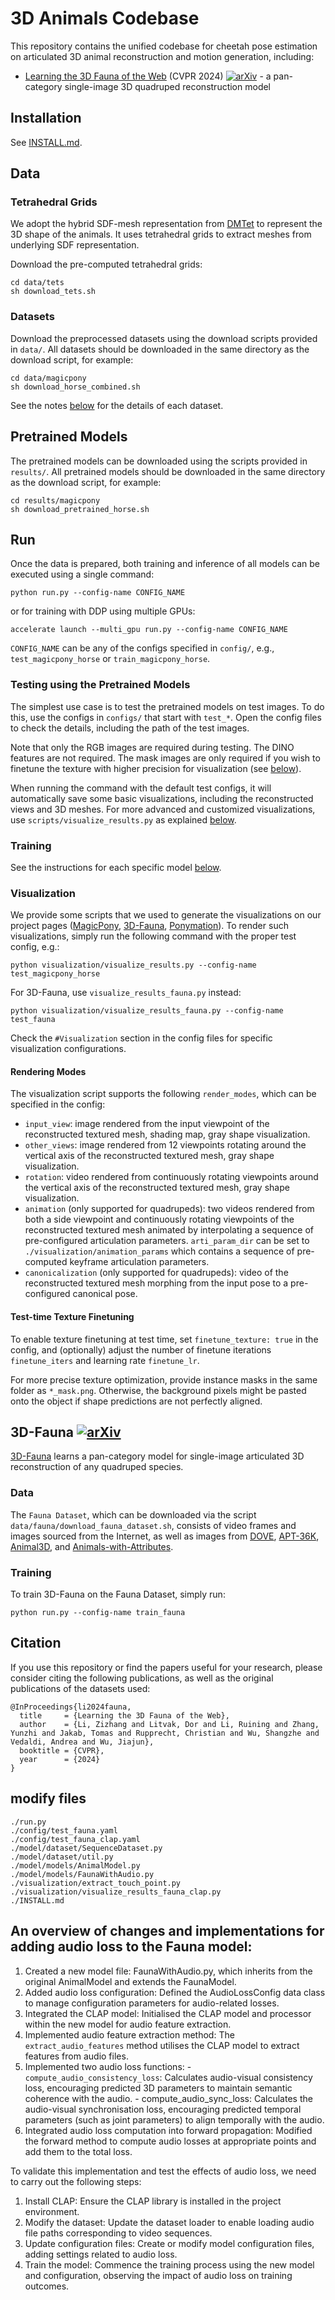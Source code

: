 # 3D Animals Codebase

This repository contains the unified codebase for cheetah pose estimation on articulated 3D animal reconstruction and motion generation, including:

- [Learning the 3D Fauna of the Web](https://kyleleey.github.io/3DFauna/) (CVPR 2024) [![arXiv](https://img.shields.io/badge/arXiv-2401.02400-b31b1b.svg?style=flat-square)](https://arxiv.org/abs/2401.02400) - a pan-category single-image 3D quadruped reconstruction model


## Installation
See [INSTALL.md](./INSTALL.md).

## Data
### Tetrahedral Grids
We adopt the hybrid SDF-mesh representation from [DMTet](https://research.nvidia.com/labs/toronto-ai/DMTet/) to represent the 3D shape of the animals. It uses tetrahedral grids to extract meshes from underlying SDF representation.

Download the pre-computed tetrahedral grids:
```shell
cd data/tets
sh download_tets.sh
```

### Datasets
Download the preprocessed datasets using the download scripts provided in `data/`. All datasets should be downloaded in the same directory as the download script, for example:
```shell
cd data/magicpony
sh download_horse_combined.sh
```
See the notes [below](#data-1) for the details of each dataset.


## Pretrained Models
The pretrained models can be downloaded using the scripts provided in `results/`. All pretrained models should be downloaded in the same directory as the download script, for example:
```shell
cd results/magicpony
sh download_pretrained_horse.sh
```


## Run
Once the data is prepared, both training and inference of all models can be executed using a single command:
```shell
python run.py --config-name CONFIG_NAME
```
or for training with DDP using multiple GPUs:
```shell
accelerate launch --multi_gpu run.py --config-name CONFIG_NAME
```
`CONFIG_NAME` can be any of the configs specified in `config/`, e.g., `test_magicpony_horse` or `train_magicpony_horse`.

### Testing using the Pretrained Models
The simplest use case is to test the pretrained models on test images. To do this, use the configs in `configs/` that start with `test_*`. Open the config files to check the details, including the path of the test images.

Note that only the RGB images are required during testing. The DINO features are not required. The mask images are only required if you wish to finetune the texture with higher precision for visualization (see [below](#test-time-texture-finetuning)).

When running the command with the default test configs, it will automatically save some basic visualizations, including the reconstructed views and 3D meshes. For more advanced and customized visualizations, use `scripts/visualize_results.py` as explained [below](#visualization).

### Training
See the instructions for each specific model [below](#training-1).

### Visualization
We provide some scripts that we used to generate the visualizations on our project pages ([MagicPony](https://3dmagicpony.github.io/), [3D-Fauna](https://kyleleey.github.io/3DFauna/), [Ponymation](https://keqiangsun.github.io/projects/ponymation/)). To render such visualizations, simply run the following command with the proper test config, e.g.:
```shell
python visualization/visualize_results.py --config-name test_magicpony_horse
```

For 3D-Fauna, use `visualize_results_fauna.py` instead:
```shell
python visualization/visualize_results_fauna.py --config-name test_fauna
```

Check the `#Visualization` section in the config files for specific visualization configurations.

#### Rendering Modes
The visualization script supports the following `render_modes`, which can be specified in the config:
- `input_view`: image rendered from the input viewpoint of the reconstructed textured mesh, shading map, gray shape visualization.
- `other_views`: image rendered from 12 viewpoints rotating around the vertical axis of the reconstructed textured mesh, gray shape visualization.
- `rotation`: video rendered from continuously rotating viewpoints around the vertical axis of the reconstructed textured mesh, gray shape visualization.
- `animation` (only supported for quadrupeds): two videos rendered from both a side viewpoint and continuously rotating viewpoints of the reconstructed textured mesh animated by interpolating a sequence of pre-configured articulation parameters. `arti_param_dir` can be set to `./visualization/animation_params` which contains a sequence of pre-computed keyframe articulation parameters.
- `canonicalization` (only supported for quadrupeds): video of the reconstructed textured mesh morphing from the input pose to a pre-configured canonical pose.

#### Test-time Texture Finetuning
To enable texture finetuning at test time, set `finetune_texture: true` in the config, and (optionally) adjust the number of finetune iterations `finetune_iters` and learning rate `finetune_lr`.

For more precise texture optimization, provide instance masks in the same folder as `*_mask.png`. Otherwise, the background pixels might be pasted onto the object if shape predictions are not perfectly aligned.


## 3D-Fauna [![arXiv](https://img.shields.io/badge/arXiv-2401.02400-b31b1b.svg?style=flat-square)](https://arxiv.org/abs/2401.02400)
[3D-Fauna](https://kyleleey.github.io/3DFauna/) learns a pan-category model for single-image articulated 3D reconstruction of any quadruped species.

### Data
The `Fauna Dataset`, which can be downloaded via the script `data/fauna/download_fauna_dataset.sh`, consists of video frames and images sourced from the Internet, as well as images from [DOVE](https://dove3d.github.io/), [APT-36K](https://github.com/pandorgan/APT-36K), [Animal3D](https://xujiacong.github.io/Animal3D/), and [Animals-with-Attributes](https://cvml.ista.ac.at/AwA2/).

### Training
To train 3D-Fauna on the Fauna Dataset, simply run:
```shell
python run.py --config-name train_fauna
```


## Citation
If you use this repository or find the papers useful for your research, please consider citing the following publications, as well as the original publications of the datasets used:

```
@InProceedings{li2024fauna,
  title     = {Learning the 3D Fauna of the Web},
  author    = {Li, Zizhang and Litvak, Dor and Li, Ruining and Zhang, Yunzhi and Jakab, Tomas and Rupprecht, Christian and Wu, Shangzhe and Vedaldi, Andrea and Wu, Jiajun},
  booktitle = {CVPR},
  year      = {2024}
}
```

## modify files
```
./run.py
./config/test_fauna.yaml
./config/test_fauna_clap.yaml
./model/dataset/SequenceDataset.py
./model/dataset/util.py
./model/models/AnimalModel.py
./model/models/FaunaWithAudio.py
./visualization/extract_touch_point.py
./visualization/visualize_results_fauna_clap.py
./INSTALL.md
```
## An overview of changes and implementations for adding audio loss to the Fauna model:

  1. Created a new model file: FaunaWithAudio.py, which inherits from the original AnimalModel and extends the FaunaModel.
  2. Added audio loss configuration: Defined the AudioLossConfig data class to manage configuration parameters for audio-related losses.
  3. Integrated the CLAP model: Initialised the CLAP model and processor within the new model for audio feature extraction.
  4. Implemented audio feature extraction method: The `extract_audio_features` method utilises the CLAP model to extract features from audio files.
  5. Implemented two audio loss functions:
    - `compute_audio_consistency_loss`: Calculates audio-visual consistency loss, encouraging predicted 3D parameters to maintain semantic coherence with the audio.
    - compute_audio_sync_loss: Calculates the audio-visual synchronisation loss, encouraging predicted temporal parameters (such as joint parameters) to align temporally with the audio.
  6. Integrated audio loss computation into forward propagation: Modified the forward method to compute audio losses at appropriate points and add them to the total loss.

To validate this implementation and test the effects of audio loss, we need to carry out the following steps:

  1. Install CLAP: Ensure the CLAP library is installed in the project environment.
  2. Modify the dataset: Update the dataset loader to enable loading audio file paths corresponding to video sequences.
  3. Update configuration files: Create or modify model configuration files, adding settings related to audio loss.
  4. Train the model: Commence the training process using the new model and configuration, observing the impact of audio loss on training outcomes.
